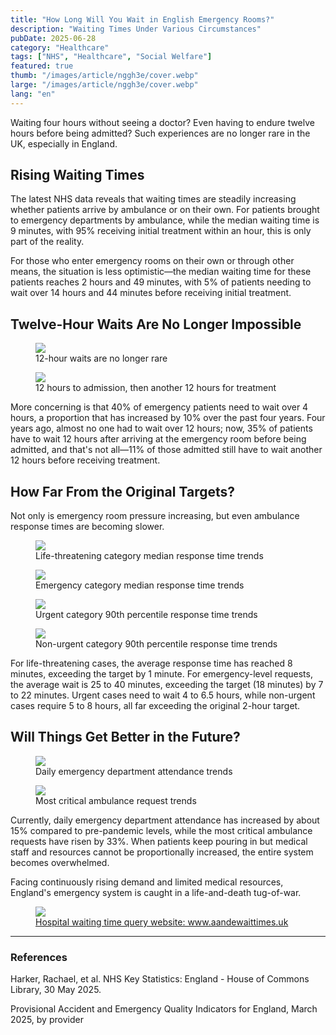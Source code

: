 ```yaml
---
title: "How Long Will You Wait in English Emergency Rooms?"
description: "Waiting Times Under Various Circumstances"
pubDate: 2025-06-28
category: "Healthcare"
tags: ["NHS", "Healthcare", "Social Welfare"]
featured: true
thumb: "/images/article/nggh3e/cover.webp"
large: "/images/article/nggh3e/cover.webp"
lang: "en"
---
```


Waiting four hours without seeing a doctor? Even having to endure twelve hours before being admitted? Such experiences are no longer rare in the UK, especially in England.

## Rising Waiting Times

The latest NHS data reveals that waiting times are steadily increasing whether patients arrive by ambulance or on their own. For patients brought to emergency departments by ambulance, while the median waiting time is 9 minutes, with 95% receiving initial treatment within an hour, this is only part of the reality.

For those who enter emergency rooms on their own or through other means, the situation is less optimistic—the median waiting time for these patients reaches 2 hours and 49 minutes, with 5% of patients needing to wait over 14 hours and 44 minutes before receiving initial treatment.

## Twelve-Hour Waits Are No Longer Impossible

<div class="img-row">
  <figure>
    <img src="/images/article/nggh3e/c1.webp" />
    <figcaption>12-hour waits are no longer rare</figcaption>
  </figure>
  <figure>
    <img src="/images/article/nggh3e/c2.webp"/>
    <figcaption>12 hours to admission, then another 12 hours for treatment</figcaption>
  </figure>
</div>

More concerning is that 40% of emergency patients need to wait over 4 hours, a proportion that has increased by 10% over the past four years. Four years ago, almost no one had to wait over 12 hours; now, 35% of patients have to wait 12 hours after arriving at the emergency room before being admitted, and that's not all—11% of those admitted still have to wait another 12 hours before receiving treatment.

## How Far From the Original Targets?

Not only is emergency room pressure increasing, but even ambulance response times are becoming slower.

<div class="img-row">
  <figure>
    <img src="/images/article/nggh3e/d1.webp"/>
    <figcaption>Life-threatening category median response time trends</figcaption>
  </figure>
  <figure>
    <img src="/images/article/nggh3e/d2.webp"/>
    <figcaption>Emergency category median response time trends</figcaption>
  </figure>
</div>

<div class="img-row">
  <figure>
    <img src="/images/article/nggh3e/e1.webp"/>
    <figcaption>Urgent category 90th percentile response time trends</figcaption>
  </figure>
  <figure>
    <img src="/images/article/nggh3e/e2.webp"/>
    <figcaption>Non-urgent category 90th percentile response time trends</figcaption>
  </figure>
</div>

For life-threatening cases, the average response time has reached 8 minutes, exceeding the target by 1 minute. For emergency-level requests, the average wait is 25 to 40 minutes, exceeding the target (18 minutes) by 7 to 22 minutes. Urgent cases need to wait 4 to 6.5 hours, while non-urgent cases require 5 to 8 hours, all far exceeding the original 2-hour target.

## Will Things Get Better in the Future?
<div class="img-row">
  <figure>
    <img src="/images/article/nggh3e/f1.webp"/>
    <figcaption>Daily emergency department attendance trends</figcaption>
  </figure>
  <figure>
    <img src="/images/article/nggh3e/f2.webp"/>
    <figcaption>Most critical ambulance request trends</figcaption>
  </figure>
</div>
Currently, daily emergency department attendance has increased by about 15% compared to pre-pandemic levels, while the most critical ambulance requests have risen by 33%. When patients keep pouring in but medical staff and resources cannot be proportionally increased, the entire system becomes overwhelmed.

Facing continuously rising demand and limited medical resources, England's emergency system is caught in a life-and-death tug-of-war.

<div class="img-row">
  <figure>
    <img src="/images/article/nggh3e/g1.webp"/>
    <figcaption><a href="https://www.aandewaittimes.uk/" target="_blank">Hospital waiting time query website: www.aandewaittimes.uk</a></figcaption>
  </figure>
</div>

- - -
### References

Harker, Rachael, et al. NHS Key Statistics: England - House of Commons Library, 30 May 2025. 

Provisional Accident and Emergency Quality Indicators for England, March 2025, by provider 